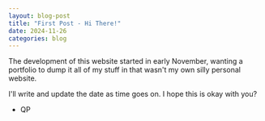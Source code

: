 ```yaml
---
layout: blog-post
title: "First Post - Hi There!"
date: 2024-11-26
categories: blog
---
```

The development of this website started in early November, wanting a portfolio to dump it all of my stuff in that wasn't my own silly personal website.

I'll write and update the date as time goes on. I hope this is okay with you?

- QP